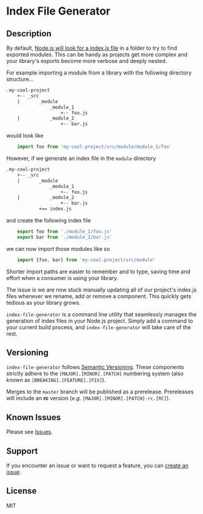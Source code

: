 # Index File Generator

## Description

By default, [Node.js will look for a index.js file](https://nodejs.org/api/modules.html#modules_folders_as_modules) in a folder to try to find exported modules. This can be handy as projects get more complex and your library's exports become more verbose and deeply nested.

For example importing a module from a library with the following directory structure...

```bash
.my-cool-project
    +-- _src
    |       _module
                _module_1
                    +-- foo.js
    |           _module_2
                    +-- bar.js
```

would look like

```javascript
    import foo from 'my-cool-project/src/module/module_1/foo'
```

However, if we generate an index file in the `module` directory

```bash
.my-cool-project
    +-- _src
    |       _module
                _module_1
                    +-- foo.js
    |           _module_2
                    +-- bar.js
            +== index.js
```

and create the following index file

```javascript
    export foo from './module_1/foo.js'
    export bar from './module_2/bar.js'
```

we can now import those modules like so

```javascript
    import {foo, bar} from 'my-cool-project/src/module'
```

Shorter import paths are easier to remember and to type, saving time and effort when a consumer is using your library.

The issue is we are now stuck manually updating all of our project's index.js files whenever we rename, add or remove a component. This quickly gets tedious as your library grows.

`index-file-generator` is a command line utility that seamlessly manages the generation of index files in your Node.js project. Simply add a command to your current build process, and `index-file-generator` will take care of the rest.

## Versioning

`index-file-generator` follows [Semantic Versioning](https://semver.org/). These components strictly adhere to the `[MAJOR].[MINOR].[PATCH]` numbering system (also known as `[BREAKING].[FEATURE].[FIX]`).

Merges to the `master` branch will be published as a prerelease. Prereleases will include an **rc** version (_e.g._ `[MAJOR].[MINOR].[PATCH]-rc.[RC]`).

## Known Issues

Please see [Issues](https://github.com/mobot11/index-file-generator/issues).

## Support

If you encounter an issue or want to request a feature, you can [create an issue](https://github.com/mobot11/index-file-generator/issues/new).

## License

MIT